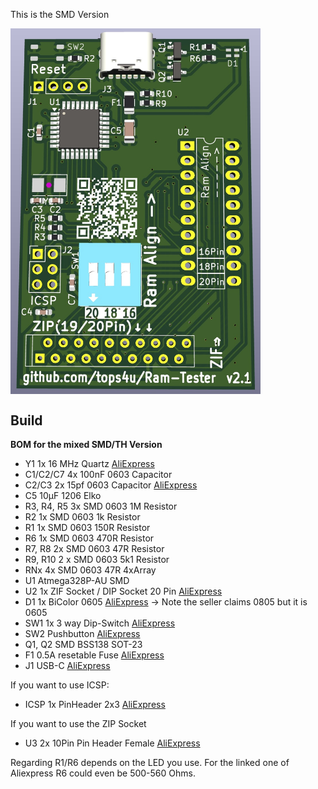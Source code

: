 This is the SMD Version

<img src="https://raw.githubusercontent.com/tops4u/Ram-Tester/refs/heads/main/Schematic/SMD/SMD_PCB_Render.jpg" width="400px" align="center"/>

## Build

**BOM for the mixed SMD/TH Version**
- Y1 1x 16 MHz Quartz [AliExpress](https://aliexpress.com/item/1005006003764861.html)
- C1/C2/C7 4x 100nF 0603 Capacitor
- C2/C3 2x 15pf 0603 Capacitor [AliExpress](https://aliexpress.com/item/32966526545.html)
- C5 10µF 1206 Elko
- R3, R4, R5 3x SMD 0603 1M Resistor
- R2 1x SMD 0603 1k Resistor
- R1 1x SMD 0603 150R Resistor
- R6 1x SMD 0603 470R Resistor
- R7, R8 2x SMD 0603 47R Resistor
- R9, R10 2 x SMD 0603 5k1 Resistor
- RNx 4x SMD 0603 47R 4xArray
- U1 Atmega328P-AU SMD
- U2 1x ZIF Socket / DIP Socket 20 Pin [AliExpress](https://aliexpress.com/item/1005007205054381.html)
- D1 1x BiColor 0605 [AliExpress](https://aliexpress.com/item/1005006283807337.html) -> Note the seller claims 0805 but it is 0605
- SW1 1x 3 way Dip-Switch [AliExpress](https://aliexpress.com/item/4001205849246.html)
- SW2 Pushbutton [AliExpress](https://aliexpress.com/item/4000555847543.html)
- Q1, Q2 SMD BSS138 SOT-23
- F1 0.5A resetable Fuse [AliExpress](https://aliexpress.com/item/33008877817.html)
- J1 USB-C [AliExpress](https://aliexpress.com/item/1005007847045492.html)
  
If you want to use ICSP:
- ICSP 1x PinHeader 2x3 [AliExpress](https://aliexpress.com/item/4000303366348.html)
  
If you want to use the ZIP Socket
- U3 2x 10Pin Pin Header Female [AliExpress](https://aliexpress.com/item/32717301965.html)

Regarding R1/R6 depends on the LED you use. For the linked one of Aliexpress R6 could even be 500-560 Ohms.
